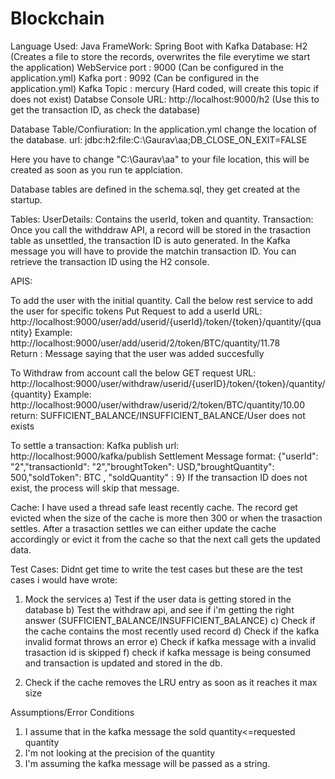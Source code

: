 # Blockchain

Language Used: Java
FrameWork: Spring Boot with Kafka
Database: H2 (Creates a file to store the records, overwrites the file everytime we start the application)
WebService port : 9000 (Can be configured in the application.yml)
Kafka port : 9092 (Can be configured in the application.yml)
Kafka Topic : mercury (Hard coded, will create this topic if does not exist)
Databse Console URL: http://localhost:9000/h2 (Use this to get the transaction ID, as  check the database) 

Database Table/Confiuration:
In the application.yml change the location of the database.
url: jdbc:h2:file:C:\Gaurav\aa;DB_CLOSE_ON_EXIT=FALSE

Here you have to change "C:\Gaurav\aa" to your file location, this will be created as soon as you run te applciation.

Database tables are defined in the schema.sql, they get created at the startup.

Tables:
UserDetails: Contains the userId, token and quantity.
Transaction: Once you call the withddraw API, a record will be stored in the trasaction table as unsettled, the 
transaction ID is auto generated. In the Kafka message you will have to provide the matchin transaction ID.
You can retrieve the transaction ID using the H2 console.


APIS:

To add the user with the initial quantity. Call the below rest service to add the user for specific tokens
Put Request to add a userId
URL: http://localhost:9000/user/add/userid/{userId}/token/{token}/quantity/{quantity}
Example: http://localhost:9000/user/add/userid/2/token/BTC/quantity/11.78	
Return : Message saying that the user was added succesfully


To Withdraw from account call the below GET request
URL: http://localhost:9000/user/withdraw/userid/{userID}/token/{token}/quantity/{quantity}
Example: http://localhost:9000/user/withdraw/userid/2/token/BTC/quantity/10.00
return: SUFFICIENT_BALANCE/INSUFFICIENT_BALANCE/User does not exists

To settle a transaction:
Kafka publish url:  http://localhost:9000/kafka/publish
Settlement Message format:
 {"userId": "2","transactionId": "2","broughtToken": USD,"broughtQuantity": 500,"soldToken": BTC , "soldQuantity" : 9}
If the transaction ID does not exist, the process will skip that message.

Cache:
I have used a thread safe least recently cache. The record get evicted when the size of the cache is more then 300 or when the trasaction settles.
After a trasaction settles we can either update the cache accordingly or evict it from the cache so that the next call gets the updated data.


Test Cases:
Didnt get time to write the test cases but these are the test cases i would have wrote:
1) Mock the services
 a) Test if the user data is getting stored in the database
 b) Test the withdraw api, and see if i'm getting the right answer (SUFFICIENT_BALANCE/INSUFFICIENT_BALANCE)
 c) Check if the cache contains the most recently used record
 d) Check if the kafka invalid format throws an error
 e) Check if kafka message with a invalid trasaction id is skipped
 f) check if kafka message is being consumed and transaction is updated and stored in the db.
 
2) Check if the cache removes the LRU entry as soon as it reaches it max size
 

Assumptions/Error Conditions
1) I assume that in the kafka message the sold quantity<=requested quantity
2) I'm not looking at the precision of the quantity
3) I'm assuming the kafka message will be passed as a string.
